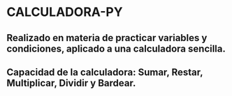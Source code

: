 # CALCULADORA-PY
## Realizado en materia de practicar variables y condiciones, aplicado a una calculadora sencilla.
## Capacidad de la calculadora: Sumar, Restar, Multiplicar, Dividir y Bardear.
